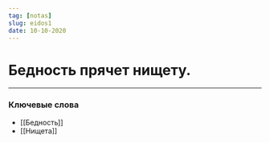 ```yaml
---
tag: [notas]
slug: eidos1
date: 10-10-2020
---
```

# Бедность прячет нищету.

---
### Ключевые слова
- [[Бедность]]
- [[Нищета]]

